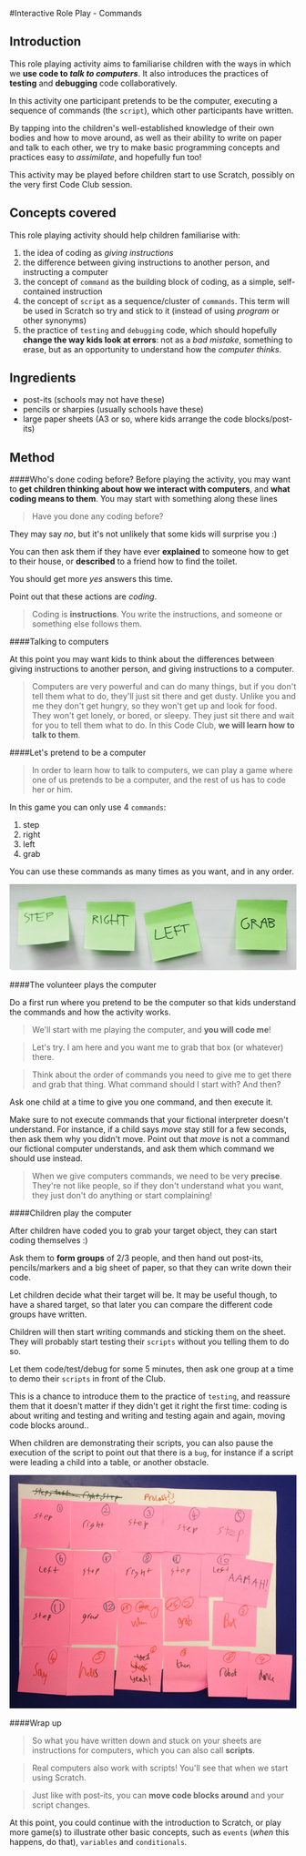 #Interactive Role Play - Commands

## Introduction

This role playing activity aims to familiarise children with the ways in which we **use code to _talk to computers_**. It also introduces the practices of **testing** and **debugging** code collaboratively.

In this activity one participant pretends to be the computer, executing a sequence of commands (the `script`), which other participants have written.

By tapping into the children's well-established knowledge of their own bodies and how to move around, as well as their ability to write on paper and talk to each other, we try to make basic programming concepts and practices easy to _assimilate_, and hopefully fun too!

This activity may be played before children start to use Scratch, possibly on the very first Code Club session.

## Concepts covered

This role playing activity should help children familiarise with:

1. the idea of coding as _giving instructions_
2. the difference between giving instructions to another person, and instructing a computer
2. the concept of `command` as the building block of coding, as a simple, self-contained instruction
3. the concept of `script` as a sequence/cluster of `commands`. This term will be used in Scratch so try and stick to it (instead of using _program_ or other synonyms)
2. the practice of `testing` and `debugging` code, which should hopefully **change the way kids look at errors**: not as a _bad mistake_, something to erase, but as an opportunity to understand how the _computer thinks_.

## Ingredients

* post-its (schools may not have these)
* pencils or sharpies (usually schools have these)
* large paper sheets (A3 or so, where kids arrange the code blocks/post-its)


## Method


####Who's done coding before? 
Before playing the activity, you may want to **get children thinking about how we interact with computers**, and **what coding means to them**. You may start with something along these lines

> Have you done any coding before? 
	
They may say _no_, but it's not unlikely that some kids will surprise you :) 

You can then ask them if they have ever **explained** to someone how to get to their house, or **described** to a friend how to find the toilet.

You should get more _yes_ answers this time.

Point out that these actions are _coding_.

> Coding is **instructions**. You write the instructions, and someone or something else follows them.


####Talking to computers

At this point you may want kids to think about the differences between giving instructions to another person, and giving instructions to a computer.

> Computers are very powerful and can do many things, but if you don't tell them what to do, they'll just sit there and get dusty. Unlike you and me they don't get hungry, so they won't get up and look for food. They won't get lonely, or bored, or sleepy. They just sit there and wait for you to tell them what to do. In this Code Club, **we will learn how to talk to them**.
    
####Let's pretend to be a computer

> In order to learn how to talk to computers, we can play a game where one of us pretends to be a computer, and the rest of us has to code her or him.

In this game you can only use 4 `commands`:

1. step
2. right
3. left
4. grab

You can use these commands as many times as you want, and in any order.

![Post-its with individual commands written on](01.step-right-left-grab.jpg)

####The volunteer plays the computer

Do a first run where you pretend to be the computer so that kids understand the commands and how the activity works.

> We'll start with me playing the computer, and **you will code me**!

> Let's try. I am here and you want me to grab that box (or whatever) there.
 
> Think about the order of commands you need to give me to get there and grab that thing. What command should I start with? And then? 

Ask one child at a time to give you one command, and then execute it. 

Make sure to not execute commands that your fictional interpreter doesn't understand. For instance, if a child says _move_ stay still for a few seconds, then ask them why you didn't move. Point out that _move_ is not a command our fictional computer understands, and ask them which command we should use instead. 

> When we give computers commands, we need to be very **precise**. They're not like people, so if they don't understand what you want, they just don't do anything or start complaining!


####Children play the computer

After children have coded you to grab your target object, they can start coding themselves :)

Ask them to **form groups** of 2/3 people, and then hand out post-its, pencils/markers and a big sheet of paper, so that they can write down their code.
	
Let children decide what their target will be. It may be useful though, to have a shared target, so that later you can compare the different code groups have written.

Children will then start writing commands and sticking them on the sheet. They will probably start testing their `scripts` without you telling them to do so.

Let them code/test/debug for some 5 minutes, then ask one group at a time to demo their `scripts` in front of the Club.

This is a chance to introduce them to the practice of `testing`, and reassure them that it doesn't matter if they didn't get it right the first time: coding is about writing and testing and writing and testing again and again, moving code blocks around..

When children are demonstrating their scripts, you can also pause the execution of the script to point out that there is a `bug`, for instance if a script were leading a child into a table, or another obstacle. 

![Post-its sequence froms a script](01.script.jpg)

####Wrap up

> So what you have written down and stuck on your sheets are instructions for computers, which you can also call **scripts**.

> Real computers also work with scripts! You'll see that when we start using Scratch.
	
> Just like with post-its, you can **move code blocks around** and your script changes. 

At this point, you could continue with the introduction to Scratch, or play more game(s) to illustrate other basic concepts, such as `events` (_when_ this happens, do that), `variables` and `conditionals`.
